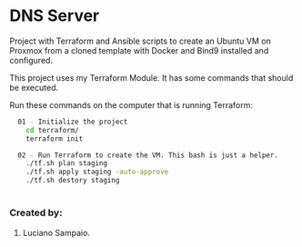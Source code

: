 # DNS Server
Project with Terraform and Ansible scripts to create an Ubuntu VM on Proxmox from a cloned template with Docker and Bind9 installed and configured.

This project uses my Terraform Module. It has some commands that should be executed.

Run these commands on the computer that is running Terraform:
```bash
  01 - Initialize the project
    cd terraform/
    terraform init

  02 - Run Terraform to create the VM. This bash is just a helper.
    ./tf.sh plan staging
    ./tf.sh apply staging -auto-approve
    ./tf.sh destory staging
```

#
### Created by:

1. Luciano Sampaio.
